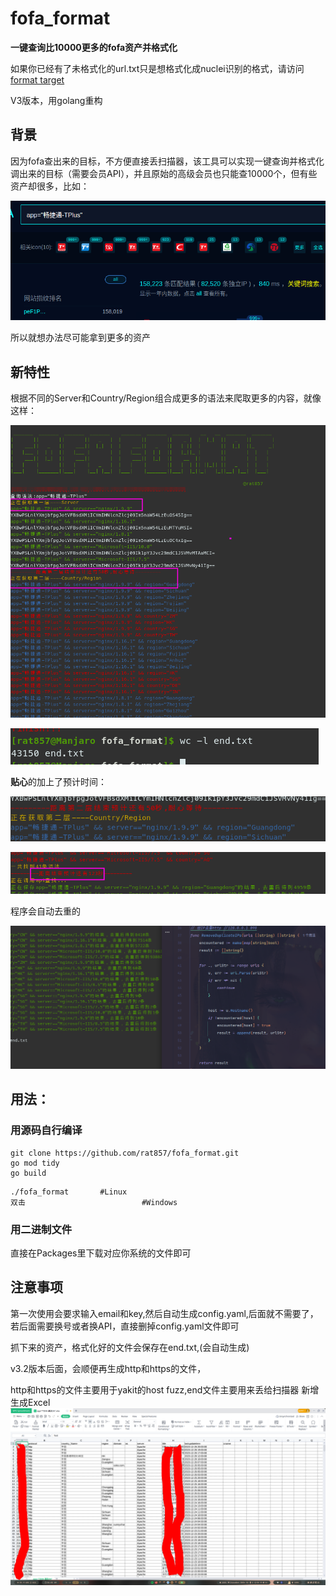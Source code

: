 # fofa_format
**一键查询比10000更多的fofa资产并格式化**

如果你已经有了未格式化的url.txt只是想格式化成nuclei识别的格式，请访问[format target](https://github.com/rat857/format_target)

V3版本，用golang重构

## 背景

因为fofa查出来的目标，不方便直接丢扫描器，该工具可以实现一键查询并格式化调出来的目标（需要会员API），并且原始的高级会员也只能查10000个，但有些资产却很多，比如：

![image-20230803141955872](README.assets/image-20230803141955872.png)

所以就想办法尽可能拿到更多的资产

## 新特性

根据不同的Server和Country/Region组合成更多的语法来爬取更多的内容，就像这样：

![image-20230811193241508](README.assets/image-20230811193241508.png)

![image-20230811193311487](README.assets/image-20230811193311487.png)

**贴心**的加上了预计时间：

![image-20230811193502158](README.assets/image-20230811193502158.png)

![image-20230811193517851](README.assets/image-20230811193517851.png)

程序会自动去重的

![image-20230803141533361](./README.assets/image-20230803141533361.png)

## 用法：

### 用源码自行编译

```shell
git clone https://github.com/rat857/fofa_format.git
go mod tidy
go build
```

```shell
./fofa_format		#Linux
双击							#Windows
```

### 用二进制文件

直接在Packages里下载对应你系统的文件即可

## 注意事项

第一次使用会要求输入email和key,然后自动生成config.yaml,后面就不需要了，若后面需要换号或者换API，直接删掉config.yaml文件即可

抓下来的资产，格式化好的文件会保存在end.txt,(会自动生成)

v3.2版本后面，会顺便再生成http和https的文件，

http和https的文件主要用于yakit的host fuzz,end文件主要用来丢给扫描器
新增生成Excel
![231227_01h05m37s_screenshot.png](./README.assets/231227_01h05m37s_screenshot.png)
